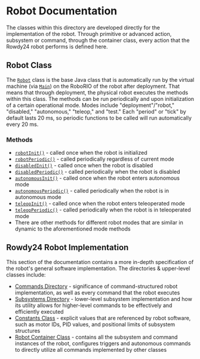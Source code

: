 # Robot Documentation

The classes within this directory are developed directly for the implementation of the robot. Through primitive or advanced action, subsystem or command, through the container class, every action that the Rowdy24 robot performs is defined here.

## Robot Class

The [`Robot`](../../src/main/java/frc/robot/Robot.java) class is the base Java class that is automatically run by the virtual machine (via [`Main`](../../src/main/java/frc/robot/Main.java)) on the RoboRIO of the robot after deployment. That means that through deployment, the physical robot executes the methods within this class. The methods can be run periodically and upon initialization of a certain operational mode. Modes include "deployment"/"robot," "disabled," "autonomous," "teleop," and "test." Each "period" or "tick" by default lasts 20 ms, so periodic functions to be called will run automatically every 20 ms.

### Methods

- [`robotInit()`](../../src/main/java/frc/robot/Robot.java#L28) - called once when the robot is initialized
- [`robotPeriodic()`](../../src/main/java/frc/robot/Robot.java#L49) - called periodically regardless of current mode
- [`disabledInit()`](../../src/main/java/frc/robot/Robot.java#L65) - called once when the robot is disabled
- [`disabledPeriodic()`](../../src/main/java/frc/robot/Robot.java#L69) - called periodically when the robot is disabled
- [`autonomousInit()`](../../src/main/java/frc/robot/Robot.java#L77) - called once when the robot enters autonomous mode
- [`autonomousPeriodic()`](../../src/main/java/frc/robot/Robot.java#L87) - called periodically when the robot is in autonomous mode
- [`teleopInit()`](../../src/main/java/frc/robot/Robot.java#L91) - called once when the robot enters teleoperated mode
- [`teleopPeriodic()`](../../src/main/java/frc/robot/Robot.java#L105) - called periodically when the robot is in teleoperated mode
- There are other methods for different robot modes that are similar in dynamic to the aforementioned mode methods

## Rowdy24 Robot Implementation
This section of the documentation contains a more in-depth specification of the robot's general software implementation. The directories & upper-level classes include:

- [Commands Directory](commands) - significance of command-structured robot implementation, as well as every command that the robot executes
- [Subsystems Directory](subsystems) - lower-level subsystem implementation and how its utility allows for higher-level commands to be effectively and efficiently executed
- [Constants Class](CONSTANTS.md) - explicit values that are referenced by robot software, such as motor IDs, PID values, and positional limits of subsystem structures
- [Robot Container Class](ROBOT_CONTAINER.md) - contains all the subsystem and command instances of the robot, configures triggers and autonomous commands to directly utilize all commands implemented by other classes